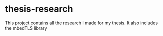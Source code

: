 # thesis-research
This project contains all the research I made for my thesis. It also includes the mbedTLS library
